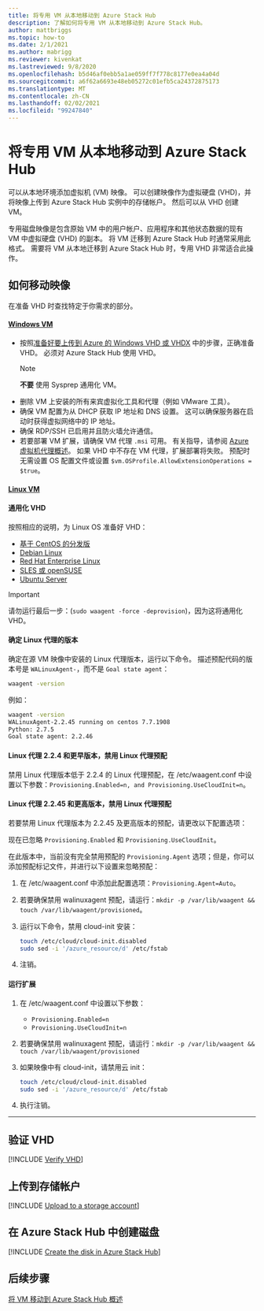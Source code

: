 ```yaml
---
title: 将专用 VM 从本地移动到 Azure Stack Hub
description: 了解如何将专用 VM 从本地移动到 Azure Stack Hub。
author: mattbriggs
ms.topic: how-to
ms.date: 2/1/2021
ms.author: mabrigg
ms.reviewer: kivenkat
ms.lastreviewed: 9/8/2020
ms.openlocfilehash: b5d46af0ebb5a1ae059ff7f778c8177e0ea4a04d
ms.sourcegitcommit: a6f62a6693e48eb05272c01efb5ca24372875173
ms.translationtype: MT
ms.contentlocale: zh-CN
ms.lasthandoff: 02/02/2021
ms.locfileid: "99247840"
---
```

# <a name="move-a-specialized-vm-from-on-premises-to-azure-stack-hub"></a>将专用 VM 从本地移动到 Azure Stack Hub

可以从本地环境添加虚拟机 (VM) 映像。 可以创建映像作为虚拟硬盘 (VHD)，并将映像上传到 Azure Stack Hub 实例中的存储帐户。 然后可以从 VHD 创建 VM。

专用磁盘映像是包含原始 VM 中的用户帐户、应用程序和其他状态数据的现有 VM 中虚拟硬盘 (VHD) 的副本。 将 VM 迁移到 Azure Stack Hub 时通常采用此格式。 需要将 VM 从本地迁移到 Azure Stack Hub 时，专用 VHD 非常适合此操作。

## <a name="how-to-move-an-image"></a>如何移动映像

在准备 VHD 时查找特定于你需求的部分。

#### <a name="windows-vm"></a>[Windows VM](#tab/port-win)

- 按照[准备好要上传到 Azure 的 Windows VHD 或 VHDX](/azure/virtual-machines/windows/prepare-for-upload-vhd-image) 中的步骤，正确准备 VHD。 必须对 Azure Stack Hub 使用 VHD。
   > [!NOTE]  
   > **不要** 使用 Sysprep 通用化 VM。
- 删除 VM 上安装的所有来宾虚拟化工具和代理（例如 VMware 工具）。
- 确保 VM 配置为从 DHCP 获取 IP 地址和 DNS 设置。 这可以确保服务器在启动时获得虚拟网络中的 IP 地址。
- 确保 RDP/SSH 已启用并且防火墙允许通信。
- 若要部署 VM 扩展，请确保 VM 代理 `.msi` 可用。 有关指导，请参阅 [Azure 虚拟机代理概述](/azure/virtual-machines/extensions/agent-windows)。 如果 VHD 中不存在 VM 代理，扩展部署将失败。 预配时无需设置 OS 配置文件或设置 `$vm.OSProfile.AllowExtensionOperations = $true`。

#### <a name="linux-vm"></a>[Linux VM](#tab/port-linux)

#### <a name="generalize-the-vhd"></a>通用化 VHD

按照相应的说明，为 Linux OS 准备好 VHD：

- [基于 CentOS 的分发版](/azure/virtual-machines/linux/create-upload-centos?toc=%2fazure%2fvirtual-machines%2flinux%2ftoc.json)
- [Debian Linux](/azure/virtual-machines/linux/debian-create-upload-vhd?toc=%2fazure%2fvirtual-machines%2flinux%2ftoc.json)
- [Red Hat Enterprise Linux](../operator/azure-stack-redhat-create-upload-vhd.md)
- [SLES 或 openSUSE](/azure/virtual-machines/linux/suse-create-upload-vhd?toc=%2fazure%2fvirtual-machines%2flinux%2ftoc.json)
- [Ubuntu Server](/azure/virtual-machines/linux/create-upload-ubuntu?toc=%2fazure%2fvirtual-machines%2flinux%2ftoc.json)

> [!IMPORTANT]
> 请勿运行最后一步：(`sudo waagent -force -deprovision`)，因为这将通用化 VHD。

#### <a name="identify-the-version-of-the-linux-agent"></a>确定 Linux 代理的版本

确定在源 VM 映像中安装的 Linux 代理版本，运行以下命令。 描述预配代码的版本号是 `WALinuxAgent-`，而不是 `Goal state agent`：

   ```bash  
   waagent -version
   ```
    
   例如：
    
   ```bash  
   waagent -version
   WALinuxAgent-2.2.45 running on centos 7.7.1908
   Python: 2.7.5
   Goal state agent: 2.2.46
   ```

#### <a name="linux-agent-224-and-earlier-disable-the-linux-agent-provisioning"></a>Linux 代理 2.2.4 和更早版本，禁用 Linux 代理预配 

禁用 Linux 代理版本低于 2.2.4 的 Linux 代理预配，在 /etc/waagent.conf 中设置以下参数：`Provisioning.Enabled=n, and Provisioning.UseCloudInit=n`。

#### <a name="linux-agent-2245-and-later-disable-the-linux-agent-provisioning"></a>Linux 代理 2.2.45 和更高版本，禁用 Linux 代理预配

若要禁用 Linux 代理版本为 2.2.45 及更高版本的预配，请更改以下配置选项：

现在已忽略 `Provisioning.Enabled` 和 `Provisioning.UseCloudInit`。

在此版本中，当前没有完全禁用预配的 `Provisioning.Agent` 选项；但是，你可以添加预配标记文件，并进行以下设置来忽略预配：

1. 在 /etc/waagent.conf 中添加此配置选项：`Provisioning.Agent=Auto`。
2. 若要确保禁用 walinuxagent 预配，请运行：`mkdir -p /var/lib/waagent && touch /var/lib/waagent/provisioned`。
3. 运行以下命令，禁用 cloud-init 安装：

   ```bash  
   touch /etc/cloud/cloud-init.disabled
   sudo sed -i '/azure_resource/d' /etc/fstab
   ```

4. 注销。

#### <a name="run-an-extension"></a>运行扩展

1. 在 /etc/waagent.conf 中设置以下参数：

   - `Provisioning.Enabled=n`
   - `Provisioning.UseCloudInit=n`

2. 若要确保禁用 walinuxagent 预配，请运行：`mkdir -p /var/lib/waagent && touch /var/lib/waagent/provisioned`

3. 如果映像中有 cloud-init，请禁用云 init：

    ```bash  
   touch /etc/cloud/cloud-init.disabled
   sudo sed -i '/azure_resource/d' /etc/fstab
   ```

4. 执行注销。

---

## <a name="verify-your-vhd"></a>验证 VHD

[!INCLUDE [Verify VHD](../includes/user-compute-verify-vhd.md)]

## <a name="upload-to-a-storage-account"></a>上传到存储帐户

[!INCLUDE [Upload to a storage account](../includes/user-compute-upload-vhd.md)]

## <a name="create-the-disk-in-azure-stack-hub"></a>在 Azure Stack Hub 中创建磁盘

[!INCLUDE [Create the disk in Azure Stack Hub](../includes/user-compute-create-disk.md)]

## <a name="next-steps"></a>后续步骤

[将 VM 移动到 Azure Stack Hub 概述](vm-move-overview.md)
